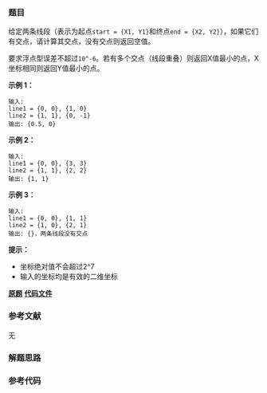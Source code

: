### 题目
给定两条线段（表示为起点`start = {X1, Y1}`和终点`end = {X2, Y2}`），如果它们有交点，请计算其交点，没有交点则返回空值。

要求浮点型误差不超过`10^-6`。若有多个交点（线段重叠）则返回X值最小的点，X坐标相同则返回Y值最小的点。

**示例 1：**

    
    
    输入:
    line1 = {0, 0}, {1, 0}
    line2 = {1, 1}, {0, -1}
    输出: {0.5, 0}
    

**示例 2：**

    
    
    输入:
    line1 = {0, 0}, {3, 3}
    line2 = {1, 1}, {2, 2}
    输出: {1, 1}
    

**示例 3：**

    
    
    输入:
    line1 = {0, 0}, {1, 1}
    line2 = {1, 0}, {2, 1}
    输出: {}，两条线段没有交点
    

**提示：**

  * 坐标绝对值不会超过2^7
  * 输入的坐标均是有效的二维坐标

 **[原题](https://leetcode-cn.com/problems/intersection-lcci/)**    **[代码文件]()**


### 参考文献
无

### 解题思路




### 参考代码

```go


```




